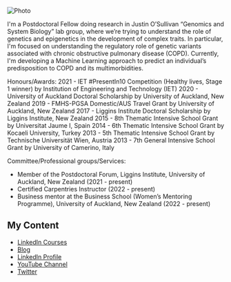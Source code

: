 ![Photo](http://pixelprowess.com/i/pow-laptopgrab.jpg)

I'm a Postdoctoral Fellow doing research in Justin O’Sullivan “Genomics and System Biology” lab group, where we’re trying to understand the role of genetics and epigenetics in the development of complex traits. In particular, I'm focused on understanding the regulatory role of genetic variants associated with chronic obstructive pulmonary disease (COPD). Currently, I'm developing a Machine Learning approach to predict an individual’s predisposition to COPD and its multimorbidities.

Honours/Awards:
2021 - IET #PresentIn10 Competition (Healthy lives, Stage 1 winner) by Institution of Engineering and Technology (IET)
2020 - University of Auckland Doctoral Scholarship by University of Auckland, New Zealand
2019 - FMHS-PGSA Domestic/AUS Travel Grant by University of Auckland, New Zealand
2017 - Liggins Institute Doctoral Scholarship by Liggins Institute, New Zealand
2015 - 8th Thematic Intensive School Grant by Universitat Jaume I, Spain
2014 - 6th Thematic Intensive School Grant by Kocaeli University, Turkey
2013 - 5th Thematic Intensive School Grant by Technische Universität Wien, Austria
2013 - 7th General Intensive School Grant by University of Camerino, Italy

Committee/Professional groups/Services:
- Member of the Postdoctoral Forum, Liggins Institute, University of Auckland, New Zealand (2021 - present)
- Certified Carpentries Instructor (2022 - present)
- Business mentor at the Business School (Women’s Mentoring Programme), University of Auckland, New Zealand (2022 - present)

## My Content
- [LinkedIn Courses](https://www.linkedin.com/learning/instructors/ray-villalobos)
- [Blog](https://raybo.org)
- [LinkedIn Profile](https://www.linkedin.com/in/planetoftheweb)
- [YouTube Channel](https://www.youtube.com/planetoftheweb)
- [Twitter](https://twitter.com/planetoftheweb) 

